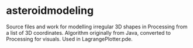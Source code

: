 # asteroidmodeling
Source files and work for modelling irregular 3D shapes in Processing from a list of 3D coordinates. Algorithm originally from Java, converted to Processing for visuals. Used in LagrangePlotter.pde.
